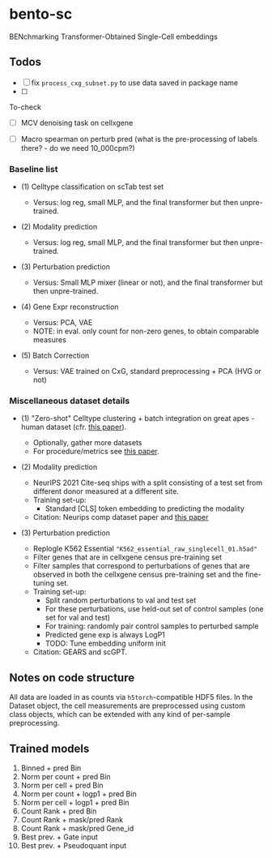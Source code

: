 # bento-sc

BENchmarking Transformer-Obtained Single-Cell embeddings


## Todos
- [ ] fix `process_cxg_subset.py` to use data saved in package name
- [ ] 


To-check
- [ ] MCV denoising task on cellxgene
- [ ] Macro spearman on perturb pred (what is the pre-processing of labels there? - do we need 10_000cpm?)


### Baseline list
- (1) Celltype classification on scTab test set
  - Versus: log reg, small MLP, and the final transformer but then unpre-trained.

- (2) Modality prediction
  - Versus: log reg, small MLP, and the final transformer but then unpre-trained.

- (3) Perturbation prediction
  - Versus: Small MLP mixer (linear or not), and the final transformer but then unpre-trained.

- (4) Gene Expr reconstruction
  - Versus: PCA, VAE
  - NOTE: in eval. only count for non-zero genes, to obtain comparable measures

- (5) Batch Correction
  - Versus: VAE trained on CxG, standard preprocessing + PCA (HVG or not)


### Miscellaneous dataset details
- (1) "Zero-shot" Celltype clustering + batch integration on great apes - human dataset (cfr. [this paper](https://www.biorxiv.org/content/10.1101/2024.02.16.580624v1.full.pdf)). 
  - Optionally, gather more datasets
  - For procedure/metrics see [this paper](https://www.biorxiv.org/content/10.1101/2023.10.16.561085v2.full.pdf).

- (2) Modality prediction
  - NeurIPS 2021 Cite-seq ships with a split consisting of a test set from different donor measured at a different site.
  - Training set-up:
    - Standard [CLS] token embedding to predicting the modality
  - Citation: Neurips comp dataset paper and [this paper](https://www.biorxiv.org/content/10.1101/2024.02.16.580624v1.full.pdf)


- (3) Perturbation prediction
  - Replogle K562 Essential `"K562_essential_raw_singlecell_01.h5ad"`
  - Filter genes that are in cellxgene census pre-training set
  - Filter samples that correspond to perturbations of genes that are observed in both the cellxgene census pre-training set and the fine-tuning set.
  - Training set-up:
    - Split random perturbations to val and test set
    - For these perturbations, use held-out set of control samples (one set for val and test)
    - For training: randomly pair control samples to perturbed sample
    - Predicted gene exp is always LogP1
    - TODO: Tune embedding uniform init 
  - Citation: GEARS and scGPT.


## Notes on code structure
All data are loaded in as counts via `h5torch`-compatible HDF5 files. In the Dataset object, the cell measurements are preprocessed using custom class objects, which can be extended with any kind of per-sample preprocessing.

## Trained models
1. Binned + pred Bin
2. Norm per count + pred Bin
3. Norm per cell + pred Bin
4. Norm per count + logp1 + pred Bin
5. Norm per cell + logp1 + pred Bin
6. Count Rank + pred Bin
7. Count Rank + mask/pred Rank
8. Count Rank + mask/pred Gene_id
9. Best prev. + Gate input
10. Best prev. + Pseudoquant input